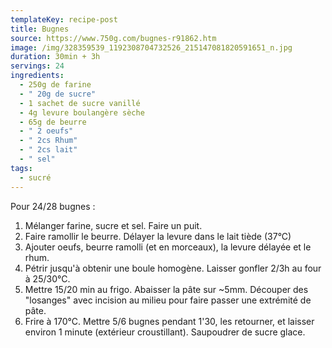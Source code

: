 ```yaml
---
templateKey: recipe-post
title: Bugnes
source: https://www.750g.com/bugnes-r91862.htm
image: /img/328359539_1192308704732526_215147081820591651_n.jpg
duration: 30min + 3h
servings: 24
ingredients:
  - 250g de farine
  - " 20g de sucre"
  - 1 sachet de sucre vanillé
  - 4g levure boulangère sèche
  - 65g de beurre
  - " 2 oeufs"
  - " 2cs Rhum"
  - " 2cs lait"
  - " sel"
tags:
  - sucré
---
```

P﻿our 24/28 bugnes :

1. M﻿élanger farine, sucre et sel. Faire un puit.
2. F﻿aire ramollir le beurre. Délayer la levure dans le lait tiède (37°C)
3. A﻿jouter oeufs, beurre ramolli (et en morceaux), la levure délayée et le rhum.
4. P﻿étrir jusqu'à obtenir une boule homogène. Laisser gonfler 2/3h au four à 25/30°C.
5. M﻿ettre 15/20 min au frigo. Abaisser la pâte sur ~5mm. Découper des "losanges" avec incision au milieu pour faire passer une extrémité de pâte.
6. F﻿rire à 170°C. Mettre 5/6 bugnes pendant 1'30, les retourner, et laisser environ 1 minute (extérieur croustillant). Saupoudrer de sucre glace.